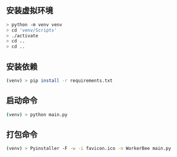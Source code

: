 ## 安装虚拟环境

```sh
> python -m venv venv
> cd 'venv/Scripts'
> ./activate
> cd ..
> cd ..
```

## 安装依赖

```sh
(venv) > pip install -r requirements.txt
```

## 启动命令

```sh
(venv) > python main.py
```

## 打包命令

```sh
(venv) > Pyinstaller -F -w -i favicon.ico -n WorkerBee main.py
```
